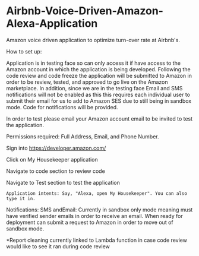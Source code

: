 # Airbnb-Voice-Driven-Amazon-Alexa-Application
Amazon voice driven application to optimize turn-over rate at Airbnb's.

How to set up:

  Application is in testing face so can only access it if have access to the Amazon account in which the application is being developed. Following the code review and code freeze the application will be submitted to Amazon in order to be review, tested, and approved to go live on the Amazon marketplace. In addition, since we are in the testing face Email and SMS notifications will not be enabled as this this requires each individual user to submit their email for us to add to Amazon SES due to still being in sandbox mode. Code for notifications will be provided.
  
  In order to test please email your Amazon account email to be invited to test the application. 
  
  Permissions required: Full Address, Email, and Phone Number.
  
  Sign into https://developer.amazon.com/
  
  Click on My Housekeeper application
  
  Navigate to code section to review code
  
  Navigate to Test section to test the application
  
    Application intents: Say, "Alexa, open My Housekeeper". You can also type it in.

Notifications:
  SMS andEmail: Currently in sandbox only mode meaning must have verified sender emails in order to receive an email. When ready for deployment can submit a request to Amazon in order to move out of sandbox mode.


*Report cleaning currently linked to Lambda function in case code review would like to see it ran during code review
